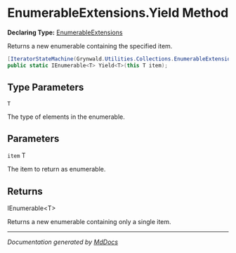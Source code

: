 # EnumerableExtensions.Yield Method

**Declaring Type:** [EnumerableExtensions](../Type.md)

Returns a new enumerable containing the specified item.

```csharp
[IteratorStateMachine(Grynwald.Utilities.Collections.EnumerableExtensions/<Yield>d__2`1)]
public static IEnumerable<T> Yield<T>(this T item);
```

## Type Parameters

`T`

The type of elements in the enumerable.

## Parameters

`item`  T

The item to return as enumerable.

## Returns

IEnumerable\<T\>

Returns a new enumerable containing only a single item.

___

*Documentation generated by [MdDocs](https://github.com/ap0llo/mddocs)*
